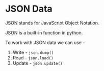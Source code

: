 # JSON Data

JSON stands for JavaScript Object Notation.

JSON is a built-in function in python.

To work with JSON data we can use -

1. Write - `json.dump()`
2. Read - `json.load()`
3. Update - `json.update()`